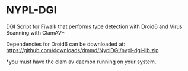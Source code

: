 NYPL-DGI
========

DGI Script for Fiwalk that performs type detection with Droid6 and Virus Scanning with ClamAV*

Dependencies for Droid6 can be downloaded at: https://github.com/downloads/dmmd/NyplDGI/nypl-dgi-lib.zip

*you must have the clam av daemon running on your system.